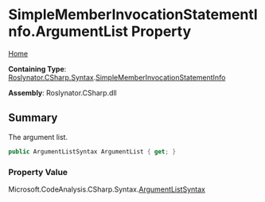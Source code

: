 <a name="_top"></a>

# SimpleMemberInvocationStatementInfo\.ArgumentList Property

[Home](../../../../../README.md#_top)

**Containing Type**: [Roslynator.CSharp.Syntax](../../README.md#_top)\.[SimpleMemberInvocationStatementInfo](../README.md#_top)

**Assembly**: Roslynator\.CSharp\.dll

## Summary

The argument list\.

```csharp
public ArgumentListSyntax ArgumentList { get; }
```

### Property Value

Microsoft\.CodeAnalysis\.CSharp\.Syntax\.[ArgumentListSyntax](https://docs.microsoft.com/en-us/dotnet/api/microsoft.codeanalysis.csharp.syntax.argumentlistsyntax)

